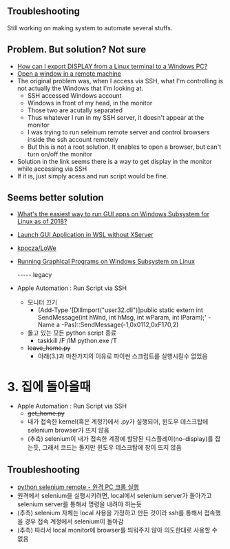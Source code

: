 ## Troubleshooting
Still working on making system to automate several stuffs. 


## Problem. But solution? Not sure
- [How can I export DISPLAY from a Linux terminal to a Windows PC?](https://superuser.com/questions/325630/how-can-i-export-display-from-a-linux-terminal-to-a-windows-pc)
- [Open a window in a remote machine](https://askubuntu.com/questions/405916/open-a-window-in-a-remote-machine)
- The original problem was, when I access via SSH, what I'm controlling is not actually the Windows that I'm looking at.
  - SSH accessed Windows account
  - Windows in front of my head, in the monitor
  - Those two are acutally separated
  - Thus whatever I run in my SSH server, it doesn't appear at the monitor
  - I was trying to run seleinum remote server and control browsers inside the ssh account remotely
  - But this is not a root solution. It enables to open a browser, but can't turn on/off the monitor
- Solution in the link seems there is a way to get display in the monitor while accessing via SSH
- If it is, just simply acess and run script would be fine.

## Seems better solution
- [What's the easiest way to run GUI apps on Windows Subsystem for Linux as of 2018?](https://askubuntu.com/questions/993225/whats-the-easiest-way-to-run-gui-apps-on-windows-subsystem-for-linux-as-of-2018)
- [Launch GUI Application in WSL without XServer](https://github.com/Microsoft/WSL/issues/2356)
- [kpocza/LoWe](https://github.com/kpocza/LoWe)
- [Running Graphical Programs on Windows Subsystem on Linux](https://virtualizationreview.com/articles/2017/02/08/graphical-programs-on-windows-subsystem-on-linux.aspx)


     
        
        
  ----- legacy

- Apple Automation :  Run Script via SSH
    - 모니터 끄기
        - (Add-Type '[DllImport("user32.dll")]public static extern int SendMessage(int hWnd, int hMsg, int wParam, int lParam);' -Name a -Pas)::SendMessage(-1,0x0112,0xF170,2)
    - 돌고 있는 모든 python script 종료
        - taskkill /F /IM python.exe /T
    - ~~leave_home.py~~
        - 아래(3.)과 마찬가지의 이유로 파이썬 스크립트를 실행시킬수 없었음
        
# 3. 집에 돌아올때
- Apple Automation : Run Script via SSH
    - ~~get_home.py~~
    - 내가 접속한 kernel(혹은 계정?)에서 .py가 실행되어, 윈도우 데스크탑에 selenium browser가 뜨지 않음
    - (추측) selenium이 내가 접속한 계정에 할당된 디스플레이(no-display)를 잡는듯, 그래서 코드는 돌지만 윈도우 데스크탑에 창이 뜨지 않음
    
## Troubleshooting
- [python selenium remote - 원격 PC 크롬 실행](https://myinbox.tistory.com/125)
- 원격에서 selenium을 실행시키려면, local에서 selenium server가 돌아가고 selenium server를 통해서 명령을 내려야 하는듯
- (추측) selenium 자체는 local 사용을 가정하고 만든 것이라 ssh를 통해서 접속했을 경우 접속 계정에서 selenium이 돌아감
- (추측) 따라서 local monitor에 browser를 띄워주지 않아 의도한대로 사용할 수 없음
